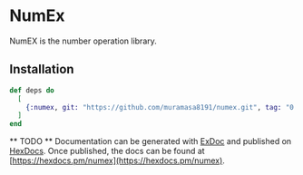 # NumEx

NumEX is the number operation library.

## Installation

```elixir
def deps do
  [
    {:numex, git: "https://github.com/muramasa8191/numex.git", tag: "0.1.0"}
  ]
end
```
** TODO **
Documentation can be generated with [ExDoc](https://github.com/elixir-lang/ex_doc)
and published on [HexDocs](https://hexdocs.pm). Once published, the docs can
be found at [https://hexdocs.pm/numex](https://hexdocs.pm/numex).

